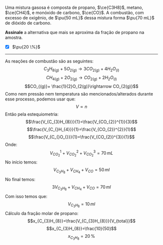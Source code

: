 Uma mistura gasosa é composta de propano, $\ce{C3H8}$, metano, $\ce{CH4}$, e monóxido de carbono, $\ce{CO}$. A combustão, com excesso de oxigênio, de $\pu{50 mL}$ dessa mistura forma $\pu{70 mL}$ de dióxido de carbono. 

**Assinale** a alternativa que mais se aproxima da fração de propano na amostra.

- [x] $\pu{20 \%}$


---

As reações de combustão são as seguintes:
$$C_{3}H_{8(g)}+5O_{2(g)}\rightarrow 3CO_{2(g)}+4H_{2}O_{(l)}$$
$$CH_{4(g)}+2O_{2(g)}\rightarrow CO_{2(g)}+2H_{2}O_{(l)}$$
$$CO_{(g)}+ \frac{1}{2}O_{2(g)}\rightarrow CO_{2(g)}$$
Como nem pressão nem temperatura são mencionados/alterados durante esse processo, podemos usar que:
$$V\propto n$$
Então pela estequiometria:
$$\frac{V_{C_{3}H_{8}}}{1}=\frac{V_{CO_{2}}^{1}}{3}$$
$$\frac{V_{C_{}H_{4}}}{1}=\frac{V_{CO_{2}}^{2}}{1}$$
$$\frac{V_{C_{}O_{}}}{1}=\frac{V_{CO_{2}}^{3}}{1}$$
Onde: $$V_{CO_{2}}^{1}+V_{CO_{2}}^{2}+V_{CO_{2}}^{3}=70\,mL$$
No início temos:
$$V_{C_{3}H_{8}}+V_{C_{}H_{4}}+V_{C_{}O_{}}=50\,ml$$
No final temos:
$$3V_{C_{3}H_{8}}+V_{C_{}H_{4}}+V_{C_{}O_{}}=70\,ml$$
Com isso temos que:
$$V_{C_3H_8}=10\,ml$$
Cálculo da fração molar de propano:
$$x_{C_{3}H_{8}}=\frac{V_{C_{3}H_{8}}}{V_{total}}$$
$$x_{C_{3}H_{8}}=\frac{10}{50}$$
$$x_{C_{3}H_{8}}=20\,\%$$
